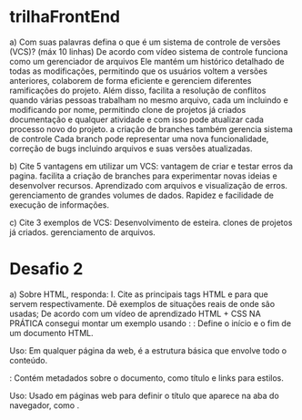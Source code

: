 # trilhaFrontEnd
a) Com suas palavras defina o que é um sistema de controle de versões (VCS)?
 (máx 10 linhas) 
 De acordo com vídeo sistema de controle funciona como um gerenciador de arquivos
Ele mantém um histórico detalhado de todas as modificações,
permitindo que os usuários voltem a versões anteriores, colaborem de forma eficiente e
gerenciem diferentes ramificações do projeto. 
Além disso, facilita a resolução de conflitos quando várias pessoas trabalham no mesmo arquivo,
cada um incluindo e modificando por nome, permitindo clone de 
projetos já criados documentação e qualquer atividade 
e com isso pode atualizar cada processo novo do projeto.
a criação de branches também gerencia sistema de controle
Cada branch pode representar uma nova funcionalidade, correção de bugs
incluindo arquivos e suas versões atualizadas.

b) Cite 5 vantagens em utilizar um VCS: 
 vantagem de criar e testar erros da pagina.
 facilita a criação de branches para experimentar novas ideias e desenvolver recursos.
 Aprendizado com arquivos e visualização de erros.
 gerenciamento de grandes volumes de dados.
 Rapidez e facilidade de execução de informações.

c) Cite 3 exemplos de VCS: 
Desenvolvimento de esteira.
clones de projetos já criados.
gerenciamento de arquivos.

# Desafio 2
a) Sobre HTML, responda:
I. Cite as principais tags HTML e para que servem respectivamente. Dê exemplos de 
situações reais de onde são usadas;
De acordo com um vídeo de aprendizado HTML + CSS NA PRÁTICA consegui montar um exemplo usando : <html>: Define o início e o fim de um documento HTML.

Uso: Em qualquer página da web, é a estrutura básica que envolve todo o conteúdo.
<head>: Contém metadados sobre o documento, como título e links para estilos.

Uso: Usado em páginas web para definir o título que aparece na aba do navegador, como <title>Minha Página</title>.
<title>: Define o título da página que aparece na barra de título do navegador.

Uso: Essencial para SEO e para que os usuários identifiquem a página.
<body>: Contém o conteúdo visível da página, como texto, imagens e links.

Uso: Toda a informação que os usuários veem é colocada aqui, como <h1>Título da Página</h1>.
<h1> a <h6>: Usadas para definir cabeçalhos, com <h1> sendo o mais importante e <h6> o menos.
Usada em portfólios ou blogs para adicionar fotos, como <img src="imagem.jpg" alt="Descrição da imagem">.
<ul> e <li>: Usadas para criar listas não ordenadas.

Uso: Estruturar o conteúdo, como títulos de seções em artigos.

II. Explique com suas palavras a importância do HTML Semântico;
De acordo com um vídeo de aprendizado HTML importante porque ajuda a estruturar o conteúdo de uma página web de forma clara desenvolvendo paginas usando tags que refletem em arquivos e paginas web. html proporciona melhor experiencia do usuários e torno o site de forma visível e atualizado.
